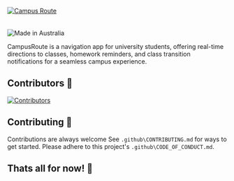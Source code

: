 [![Campus Route](https://campusroute.net/assets/logo-big-highres.png)](https://campusroute.net/)
<br><br><br>
![Made in Australia](https://img.shields.io/badge/Made_In-Australia-00843D?labelColor=FFCD00&style=for-the-badge)

CampusRoute is a navigation app for university students, offering real-time directions to classes, homework reminders, and class transition notifications for a seamless campus experience.


## Contributors 👥

[![Contributors](https://contrib.rocks/image?repo=campusroute/campusroute)](https://github.com/campusroute/campusroute/graphs/contributors)


## Contributing 🤝
Contributions are always welcome
See `.github\CONTRIBUTING.md` for ways to get started. Please adhere to this project's `.github\CODE_OF_CONDUCT.md`.


## Thats all for now! 🎉